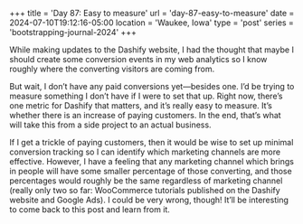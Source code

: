 +++
title = 'Day 87: Easy to measure'
url = 'day-87-easy-to-measure'
date = 2024-07-10T19:12:16-05:00
location = 'Waukee, Iowa'
type = 'post'
series = 'bootstrapping-journal-2024'
+++

While making updates to the Dashify website, I had the thought that maybe I should create some conversion events in my web analytics so I know roughly where the converting visitors are coming from.

But wait, I don’t have any paid conversions yet—besides one. I’d be trying to measure something I don’t have if I were to set that up. Right now, there’s one metric for Dashify that matters, and it’s really easy to measure. It’s whether there is an increase of paying customers. In the end, that’s what will take this from a side project to an actual business.

If I get a trickle of paying customers, then it would be wise to set up minimal conversion tracking so I can identify which marketing channels are more effective. However, I have a feeling that any marketing channel which brings in people will have some smaller percentage of those converting, and those percentages would roughly be the same regardless of marketing channel (really only two so far: WooCommerce tutorials published on the Dashify website and Google Ads). I could be very wrong, though! It’ll be interesting to come back to this post and learn from it.
